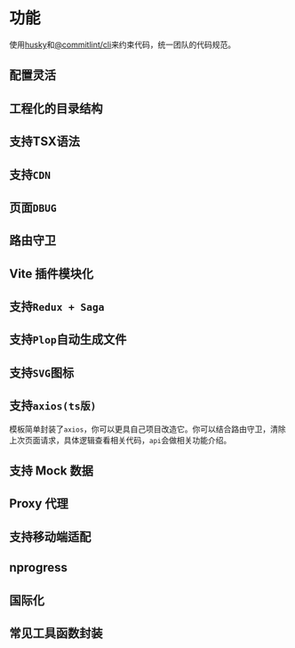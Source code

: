 # 功能

使用[husky](https://github.com/typicode/husky)和[@commitlint/cli](https://commitlint.js.org/)来约束代码，统一团队的代码规范。

## 配置灵活

## 工程化的目录结构

## 支持TSX语法

## 支持`CDN`

## 页面`DBUG`

## 路由守卫

## Vite 插件模块化

## 支持`Redux + Saga`

## 支持`Plop`自动生成文件

## 支持`SVG`图标

## 支持`axios(ts版)`

模板简单封装了`axios`，你可以更具自己项目改造它。你可以结合路由守卫，清除上次页面请求，具体逻辑查看相关代码，`api`会做相关功能介绍。

## 支持 Mock 数据

## Proxy 代理

## 支持移动端适配

## nprogress

## 国际化

## 常见工具函数封装
